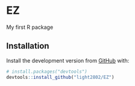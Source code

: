 
<!-- README.md is generated from README.Rmd. Please edit that file -->

# EZ

<!-- badges: start -->
<!-- badges: end -->

My first R package

## Installation

Install the development version from [GitHub](https://github.com/) with:

``` r
# install.packages("devtools")
devtools::install_github("light2802/EZ")
```
